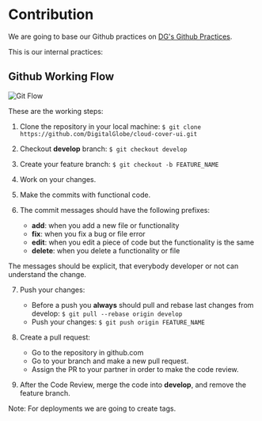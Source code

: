 # Contribution

We are going to base our Github practices on [DG's Github Practices](ttp://wiki.digitalglobe.com/display/GitHub/GitHub+at+DigitalGlobe).

This is our internal practices:

## Github Working Flow

![Git Flow](http://nvie.com/img/git-model@2x.png)

These are the working steps:

1. Clone the repository in your local machine: `$ git clone https://github.com/DigitalGlobe/cloud-cover-ui.git`

2. Checkout **develop** branch: `$ git checkout develop`
3. Create your feature branch: `$ git checkout -b FEATURE_NAME`
4. Work on your changes.
5. Make the commits with functional code.
6. The commit messages should have the following prefixes:
	- **add**: when you add a new file or functionality
	- **fix**: when you fix a bug or file error
	- **edit**: when you edit a piece of code but the functionality is the same
	- **delete**: when you delete a functionality or file

The messages should be explicit, that everybody developer or not can understand the change.

7. Push your changes:
	- Before a push you **always** should pull and rebase last changes from develop: `$ git pull --rebase origin develop`
	- Push your changes: `$ git push origin FEATURE_NAME`

8. Create a pull request:
	- Go to the repository in github.com
	- Go to your branch and make a new pull request.
	- Assign the PR to your partner in order to make the code review.
9. After the Code Review, merge the code into **develop**, and remove the feature branch.

Note: For deployments we are going to create tags.
